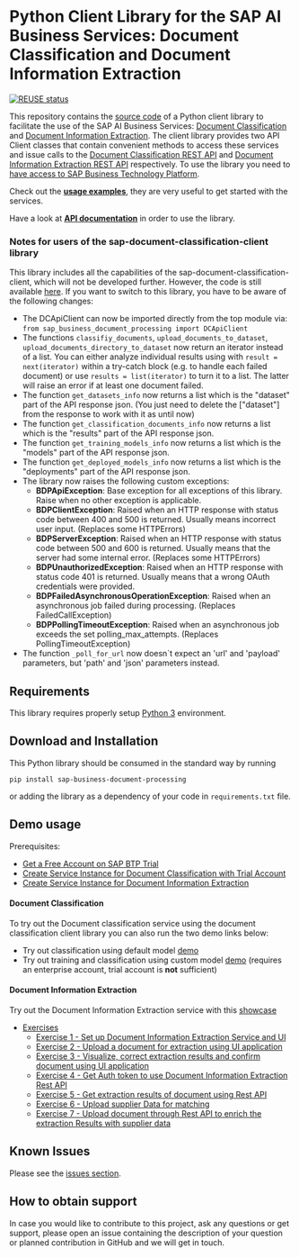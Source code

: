 <!--
SPDX-FileCopyrightText: 2020 2019-2020 SAP SE

SPDX-License-Identifier: Apache-2.0
-->

# Python Client Library for the SAP AI Business Services: Document Classification and Document Information Extraction

[![REUSE status](https://api.reuse.software/badge/github.com/SAP/document-classification-client)](https://api.reuse.software/info/github.com/SAP/document-classification-client)

This repository contains the [source code](sap_business_document_processing) of a Python client library to facilitate the use of the SAP AI Business Services: [Document Classification](https://help.sap.com/dc) and [Document Information Extraction](https://help.sap.com/dox). The client library provides two API Client classes that contain convenient methods to access these services and issue calls to the [Document Classification REST API](https://help.sap.com/viewer/ca60cd2ed44f4261a3ae500234c46f37/SHIP/en-US/c1045a561faf4ba0ae2b0e7713f5e6c4.html) and [Document Information Extraction REST API](https://help.sap.com/viewer/5fa7265b9ff64d73bac7cec61ee55ae6/SHIP/en-US/ded7d34e60f1422ba2e04e892a7f0e25.html) respectively. To use the library you need to [have access to SAP Business Technology Platform](https://www.sap.com/products/cloud-platform/get-started.html).

Check out the [**usage examples**](./examples), they are very useful to get started with the services.

Have a look at [**API documentation**](./API.md) in order to use the library.

### Notes for users of the sap-document-classification-client library
This library includes all the capabilities of the sap-document-classification-client, which will not be developed further. However, the code is still available [here](https://github.com/SAP/business-document-processing/tree/master).
If you want to switch to this library, you have to be aware of the following changes:

* The DCApiClient can now be imported directly from the top module via: ```from sap_business_document_processing import DCApiClient```
* The functions ```classifiy_documents```, ```upload_documents_to_dataset```, ```upload_documents_directory_to_dataset``` now return an iterator instead of a list. You can either analyze individual results using with ```result = next(iterator)``` within a try-catch block (e.g. to handle each failed document) or use ```results = list(iterator)``` to turn it to a list. The latter will raise an error if at least one document failed.
* The function ```get_datasets_info``` now returns a list which is the "dataset" part of the API response json. (You just need to delete the \["dataset"\] from the response to work with it as until now)
* The function ```get_classification_documents_info``` now returns a list which is the "results" part of the API response json.
* The function ```get_training_models_info``` now returns a list which is the "models" part of the API response json.
* The function ```get_deployed_models_info``` now returns a list which is the "deployments" part of the API response json.
* The library now raises the following custom exceptions:
    - **BDPApiException**: Base exception for all exceptions of this library. Raise when no other exception is applicable.
    - **BDPClientException**: Raised when an HTTP response with status code between 400 and 500 is returned. Usually means incorrect user input. (Replaces some HTTPErrors)
    - **BDPServerException**: Raised when an HTTP response with status code between 500 and 600 is returned. Usually means that the server had some internal error. (Replaces some HTTPErrors)
    - **BDPUnauthorizedException**: Raised when an HTTP response with status code 401 is returned. Usually means that a wrong OAuth credentials were provided.
    - **BDPFailedAsynchronousOperationException**: Raised when an asynchronous job failed during processing. (Replaces FailedCallException)
    - **BDPPollingTimeoutException**: Raised when an asynchronous job exceeds the set polling_max_attempts. (Replaces PollingTimeoutException)
* The function ```_poll_for_url``` now doesn`t expect an 'url' and 'payload' parameters, but 'path' and 'json' parameters instead.


## Requirements

This library requires properly setup [Python 3](https://www.python.org/downloads/) environment.

## Download and Installation

This Python library should be consumed in the standard way by running

```pip install sap-business-document-processing```

or adding the library as a dependency of your code in `requirements.txt` file.

## Demo usage

Prerequisites:
* [Get a Free Account on SAP BTP Trial](https://developers.sap.com/tutorials/hcp-create-trial-account.html)
* [Create Service Instance for Document Classification with Trial Account](https://developers.sap.com/tutorials/cp-aibus-dc-service-instance.html)
* [Create Service Instance for Document Information Extraction](https://developers.sap.com/tutorials/cp-aibus-dox-service-instance.html)

#### Document Classification

To try out the Document classification service using the document classification client
library you can also run the two demo links below:
* Try out classification using default model [demo](https://mybinder.org/v2/gh/SAP/business-document-processing/main?filepath=examples%2Fdocument_classification_examples%2Fclassification_default_model.ipynb)
* Try out training and classification using custom model [demo](https://mybinder.org/v2/gh/SAP/business-document-processing/main?filepath=examples%2Fdocument_classification_examples%2Ftrain_and_evaluate_custom_model.ipynb) (requires an enterprise account, trial account is **not** sufficient)

#### Document Information Extraction

Try out the Document Information Extraction service with this [showcase](https://mybinder.org/v2/gh/SAP/business-document-processing/main?filepath=examples%2Fdocument_information_extraction_examples%2Finformation_extraction_showcase.ipynb)

- [Exercises](doc_inf_ext_exercises/)
    - [Exercise 1 - Set up Document Information Extraction Service and UI](doc_inf_ext_exercises#exercise-1---set-up-document-information-extraction-service-and-ui)
    - [Exercise 2 - Upload a document for extraction using UI application](doc_inf_ext_exercises#exercise-2---upload-documents-for-extraction-using-ui-application)
    - [Exercise 3 - Visualize, correct extraction results and confirm document using UI application](doc_inf_ext_exercises#exercise-3---visualize-correct-extraction-results-and-confirm-document-using-ui-application)
    - [Exercise 4 - Get Auth token to use Document Information Extraction Rest API](doc_inf_ext_exercises#exercise-4---get-auth-token-to-use-document-information-extraction-rest-api)
    - [Exercise 5 - Get extraction results of document using Rest API](doc_inf_ext_exercises#exercise-5---get-extraction-results-of-document-using-rest-api)
    - [Exercise 6 - Upload supplier Data for matching](doc_inf_ext_exercises#exercise-6---upload-supplier-data-for-matching)
    - [Exercise 7 - Upload document through Rest API to enrich the extraction Results with supplier data](doc_inf_ext_exercises#exercise-7---upload-document-through-rest-api-to-enrich-the-extraction-results-with-supplier-data)

## Known Issues

Please see the [issues section](https://github.com/SAP/business-document-processing/issues).

## How to obtain support

In case you would like to contribute to this project, ask any questions or get support, please open an issue containing the description of your question or planned contribution in GitHub and we will get in touch.
